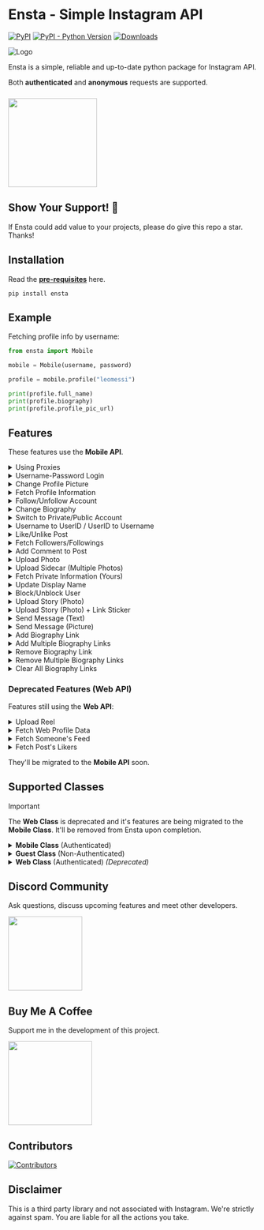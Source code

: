 # Ensta - Simple Instagram API
[![PyPI](https://img.shields.io/pypi/v/ensta)](https://pypi.org/project/ensta)
[![PyPI - Python Version](https://img.shields.io/pypi/pyversions/ensta)]()
[![Downloads](https://static.pepy.tech/badge/ensta)](https://pepy.tech/project/ensta)

![Logo](https://raw.githubusercontent.com/diezo/Ensta/master/assets/image.jpg)

Ensta is a simple, reliable and up-to-date python package for Instagram API.

Both **authenticated** and **anonymous** requests are supported.

[<img style="margin-top: 10px" src="https://raw.githubusercontent.com/diezo/Ensta/master/assets/coffee.svg" width="180"/>](https://buymeacoffee.com/sonii)

<!-- ### Python & Instagram Automation Services
I'm available for freelance work in Python development with a focus on Instagram automation. If you have a project that requires expertise in automating tasks on Instagram, feel free to contact me at **sonniiii@outlook.com** or message me on discord [**@gitdiezo**](https://discordapp.com/users/1183040947035062382). -->

## Show Your Support! 🌟
If Ensta could add value to your projects, please do give this repo a star. Thanks!

## Installation
Read the [**pre-requisites**](https://github.com/diezo/Ensta/wiki/Pre%E2%80%90requisites) here.

    pip install ensta

## Example
Fetching profile info by username:
```python
from ensta import Mobile

mobile = Mobile(username, password)

profile = mobile.profile("leomessi")

print(profile.full_name)
print(profile.biography)
print(profile.profile_pic_url)
```

## Features
These features use the **Mobile API**.

<details>

<summary>Using Proxies</summary><br>

When to use a proxy:
- You're being rate limited.
- Ensta is not working because your Home IP is flagged.
- You're deploying Ensta to the cloud. (Instagram blocks requests from IPs of cloud providers, so a proxy must be used)

```python
from ensta import Mobile

mobile = Mobile(
    username,
    password,
    proxy={
        "http": "socks5://username:password@host:port",
        "https": "socks5://username:password@host:port"
    }
)
```

Ensta uses the same proxy settings as the **requests** module.

</details>

<details>

<summary>Username-Password Login</summary><br>

Username is recommended to sign in. However, email can also be used.

```python
from ensta import Mobile

# Recommended
mobile = Mobile(username, password)

# This also works
mobile = Mobile(email, password)
```

</details>

<details>

<summary>Change Profile Picture</summary><br>

```python
from ensta import Mobile

mobile = Mobile(username, password)

mobile.change_profile_picture("image.jpg")
```

</details>

<details>

<summary>Fetch Profile Information</summary><br>

```python
from ensta import Mobile

mobile = Mobile(username, password)

profile = mobile.profile("leomessi")

print(profile.full_name)
print(profile.biography)
print(profile.follower_count)
```

</details>

<details>

<summary>Follow/Unfollow Account</summary><br>

```python
from ensta import Mobile

mobile = Mobile(username, password)

mobile.follow("leomessi")
mobile.unfollow("leomessi")
```

</details>

<details>

<summary>Change Biography</summary><br>

```python
from ensta import Mobile

mobile = Mobile(username, password)

mobile.change_biography("New bio here.")
```

</details>

<details>

<summary>Switch to Private/Public Account</summary><br>

```python
from ensta import Mobile

mobile = Mobile(username, password)

mobile.switch_to_private_account()
mobile.switch_to_public_account()
```

</details>

<details>

<summary>Username to UserID / UserID to Username</summary><br>

```python
from ensta import Mobile

mobile = Mobile(username, password)

mobile.username_to_userid("leomessi")
mobile.userid_to_username("12345678")
```

</details>

<details>

<summary>Like/Unlike Post</summary><br>

```python
from ensta import Mobile

mobile = Mobile(username, password)

mobile.like(media_id)
mobile.unlike(media_id)
```

</details>

<details>

<summary>Fetch Followers/Followings</summary><br>

```python
from ensta import Mobile

mobile = Mobile(username, password)

followers = mobile.followers("leomessi")
followings = mobile.followings("leomessi")

for user in followers.list:
    print(user.full_name)

for user in followings.list:
    print(user.full_name)

# Fetching next chunk
followers = mobile.followers(
    "leomessi",
    next_cursor=followers.next_cursor
)
```

</details>

<details>

<summary>Add Comment to Post</summary><br>

```python
from ensta import Mobile

mobile = Mobile(username, password)

mobile.comment("Hello", media_id)
```

</details>

<details>

<summary>Upload Photo</summary><br>

```python
from ensta import Mobile

mobile = Mobile(username, password)

mobile.upload_photo(
    upload_id=upload_id,
    caption="Hello"
)
```

</details>

<details>

<summary>Upload Sidecar (Multiple Photos)</summary><br>

```python
from ensta import Mobile
from ensta.structures import SidecarChild

mobile = Mobile(username, password)

mobile.upload_sidecar(
    children=[
        SidecarChild(uploda_id),
        SidecarChild(uploda_id),
        SidecarChild(uploda_id)
    ],
    caption="Hello"
)
```

</details>

<details>

<summary>Fetch Private Information (Yours)</summary><br>

```python
from ensta import Mobile

mobile = Mobile(username, password)

account = mobile.private_info()

print(account.email)
print(account.account_type)
print(account.phone_number)
```

</details>

<details>

<summary>Update Display Name</summary><br>

```python
from ensta import Mobile

mobile = Mobile(username, password)

mobile.update_display_name("Lionel Messi")
```

</details>

<details>

<summary>Block/Unblock User</summary><br>

```python
from ensta import Mobile

mobile = Mobile(username, password)

mobile.block(123456789)  # Use UserID
mobile.unblock(123456789)  # Use UserID
```

</details>

<details>

<summary>Upload Story (Photo)</summary>

```python
from ensta import Mobile

mobile = Mobile(username, password)

upload_id = mobile.get_upload_id("image.jpg")

mobile.upload_story(upload_id)
```

</details>

<details>

<summary>Upload Story (Photo) + Link Sticker</summary>

```python
from ensta import Mobile
from ensta.structures import StoryLink

mobile = Mobile(username, password)

upload_id = mobile.get_upload_id("image.jpg")

mobile.upload_story(upload_id, entities=[
    StoryLink(title="Google", url="https://google.com")
])
```

</details>

<details>

<summary>Send Message (Text)</summary>

```python
from ensta import Mobile

mobile = Mobile(username, password)  # Or use email
direct = mobile.direct()

direct.send_text("Hello", thread_id)
```

</details>

<details>

<summary>Send Message (Picture)</summary>

```python
from ensta import Mobile

mobile = Mobile(username, password)  # Or use email
direct = mobile.direct()

media_id = direct.fb_upload_image("image.jpg")

direct.send_photo(media_id, thread_id)
```

</details>

<details>

<summary>Add Biography Link</summary>

```python
from ensta import Mobile

mobile = Mobile(username, password)  # Or use email

link_id = mobile.add_bio_link(
    url="https://github.com/diezo",
    title="Diezo's GitHub"
)
```

</details>

<details>

<summary>Add Multiple Biography Links</summary>

```python
from ensta import Mobile
from ensta.structures import BioLink

mobile = Mobile(username, password)  # Or use email

link_ids = mobile.add_bio_links([
    BioLink(url="https://example.com", title="Link 1"),
    BioLink(url="https://example.com", title="Link 2"),
    BioLink(url="https://example.com", title="Link 3")
])
```

</details>

<details>

<summary>Remove Biography Link</summary>

```python
from ensta import Mobile

mobile = Mobile(username, password)  # Or use email

mobile.remove_bio_link(link_id)
```

</details>

<details>

<summary>Remove Multiple Biography Links</summary>

```python
from ensta import Mobile

mobile = Mobile(username, password)  # Or use email

mobile.remove_bio_links([
    link_id_1,
    link_id_2,
    link_id_3
])
```

</details>

<details>

<summary>Clear All Biography Links</summary>

```python
from ensta import Mobile

mobile = Mobile(username, password)  # Or use email

mobile.clear_bio_links()
```

</details>

### Deprecated Features (Web API)
Features still using the **Web API**:

<details>

<summary>Upload Reel</summary><br>

```python
from ensta import Web

host = Web(username, password)

video_id = host.upload_video_for_reel("Video.mp4", thumbnail="Thumbnail.jpg")

host.pub_reel(
    video_id,
    caption="Enjoying the winter! ⛄"
)
```

</details>

<details>

<summary>Fetch Web Profile Data</summary><br>

```python
from ensta import Web

host = Web(username, password)
profile = host.profile("leomessi")

print(profile.full_name)
print(profile.biography)
print(profile.follower_count)
```

</details>

<details>

<summary>Fetch Someone's Feed</summary><br>

```python
from ensta import Web

host = Web(username, password)
posts = host.posts("leomessi", 100)  # Want full list? Set count to '0'

for post in posts:
    print(post.caption_text)
    print(post.like_count)    
```

</details>

<details>

<summary>Fetch Post's Likers</summary><br>

```python
from ensta import Web

host = Web(username, password)

post_id = host.get_post_id("https://www.instagram.com/p/Czr2yLmroCQ/")
likers = host.likers(post_id)

for user in likers.users:
    print(user.username)
    print(user.profile_picture_url)
```

</details>

They'll be migrated to the **Mobile API** soon.

## Supported Classes

> [!IMPORTANT]
> The **Web Class** is deprecated and it's features are being migrated to the **Mobile Class**. It'll be removed from Ensta upon completion.

<details>

<br>

<summary><b>Mobile Class</b> (Authenticated)</summary>

Requires login, and has the most features.

```python
from ensta import Mobile

mobile = Mobile(username, password)
profile = mobile.profile("leomessi")

print(profile.full_name)
print(profile.biography)
print(profile.profile_pic_url)
```

</details>

<details>

<br>

<summary><b>Guest Class</b> (Non-Authenticated)</summary>

Doesn't require login, but has limited features.

```python
from ensta import Guest

guest = Guest()
profile = guest.profile("leomessi")

print(profile.biography)
```

</details>

<details>

<br>

<summary><b>Web Class</b> (Authenticated) <i>(Deprecated)</i></summary>

```python
from ensta import Web

host = Web(username, password)
profile = host.profile("leomessi")

print(profile.biography)
```

</details>

## Discord Community
Ask questions, discuss upcoming features and meet other developers.

[<img src="https://i.ibb.co/qdX7F1b/IMG-20240105-115646-modified-modified.png" width="150"/>](https://discord.com/invite/pU4knSwmQe)

## Buy Me A Coffee
Support me in the development of this project.

[<img src="https://raw.githubusercontent.com/diezo/Ensta/master/assets/coffee.svg" width="170"/>](https://buymeacoffee.com/sonii)

## Contributors
[![Contributors](https://contrib.rocks/image?anon=1&repo=diezo/ensta&)](https://github.com/diezo/ensta/graphs/contributors)

## Disclaimer
This is a third party library and not associated with Instagram. We're strictly against spam. You are liable for all the actions you take.

